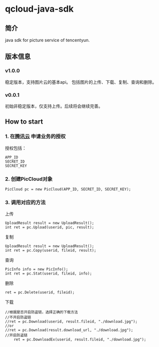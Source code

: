 qcloud-java-sdk
===================================
简介
----------------------------------- 
java sdk for picture service of tencentyun.

版本信息
----------------------------------- 
### v1.0.0
稳定版本，支持图片云的基本api。
包括图片的上传、下载、复制、查询和删除。

### v0.0.1
初始非稳定版本，仅支持上传。后续将会继续完善。

How to start
----------------------------------- 
### 1. 在[腾讯云](http://app.qcloud.com) 申请业务的授权
授权包括：
		
	APP_ID 
	SECRET_ID
	SECRET_KEY

### 2. 创建PicCloud对象
		
	PicCloud pc = new PicCloud(APP_ID, SECRET_ID, SECRET_KEY);

### 3. 调用对应的方法
上传
		
	UploadResult result = new UploadResult();
	int ret = pc.Upload(userid, pic, result);
复制
		
	UploadResult result = new UploadResult();
	int ret = pc.Copy(userid, fileid, result);
查询
		
	PicInfo info = new PicInfo();	
	int ret = pc.Stat(userid, fileid, info);
删除
		
	ret = pc.Delete(userid, fileid);
下载
		
	//根据是否开启防盗链，选择正确的下载方法
	//不开启防盗链
	//ret = pc.Download(userid, result.fileid, "./download.jpg");
	//or
	//ret = pc.Download(result.download_url, "./download.jpg");
	//开启防盗链
        ret = pc.DownloadEx(userid, result.fileid, "./download.jpg");
	
